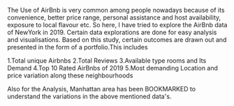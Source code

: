 The Use of AirBnb is very common among people nowadays because of its convenience, better price range, personal assistance and host availability, exposure to local flavour etc.
So here, I have tried to explore the AirBnb data of NewYork in 2019. Certain data explorations are done for easy analysis and visualisations. Based on this study, certain outcomes are drawn out and presented in the form of a portfolio.This includes


  1.Total unique Airbnbs 
  2.Total Reviews 
  3.Available type rooms and Its Demand
  4.Top 10 Rated AirBnbs of 2019
  5.Most demanding Location and price variation along these neighbourhoods

  Also for the Analysis, Manhattan area has been BOOKMARKED to understand the variations in the above mentioned data's.
